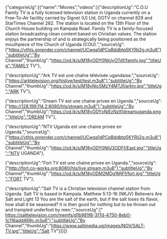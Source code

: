 {"categorieUg":[{"name":"Movies","videos":[{"descriptionUg":"C.O.U Family TV is a fully licensed television station in Uganda currently on a Free-To-Air facility carried by Signet (U) Ltd, GOTV on channel 829 and StarTimes Channel 282. The station is located on the 13th Floor of the Church House building on Kampala Road. Family TV  is a family-focused station broadcasting clean content based on Christian values. The station enjoys the partnership of and is strategically being positioned as the mouthpiece of the Church of Uganda (COU).","sourceUg":["https://ythls.onrender.com/channel/UCwga1dPCqBddbtq5KYRii2g.m3u8"],"subtitleUg":"By Channel","thumbUg":"https://od.lk/s/M18yODY0NjUyOTdf/family.jpg","titleUg":"FAMILY TV"},

{"descriptionUg":"Ark TV est une chaîne télévisée ugandaise.","sourceUg":["https://arktelevision.org/hlslive/test/test.m3u8"],"subtitleUg":"By Channel","thumbUg":"https://od.lk/s/M18yNjc5MzY4MTJf/arktv.jpg","titleUg":"ARK TV"},

{"descriptionUg":"Dream TV est une chaine privee en Uganda.","sourceUg":["http://128.199.114.2:8080/hls/stream.m3u8"],"subtitleUg":"By Channel","thumbUg":"https://od.lk/s/M18yODYxNjEzNzlf/dreamuganda.png","titleUg":"DREAM TV"},

{"descriptionUg":"NTV Uganda est une chaine privee en Uganda.","sourceUg":["https://ythls.onrender.com/channel/UCwga1dPCqBddbtq5KYRii2g.m3u8"],"subtitleUg":"By Channel","thumbUg":"https://od.lk/s/M18yODY0NjU3ODFf/East.jpg","titleUg":"NTV UGANDA"},

{"descriptionUg":"Fort TV est une chaine privee en Uganda.","sourceUg":["http://fort.co-works.org:8080/hls/live.stream.m3u8"],"subtitleUg":"By Channel","thumbUg":"https://od.lk/s/M18yODM2MDg1MjFf/fort.jpg","titleUg":"FORT TV"},

{"descriptionUg":"Salt TV is a Christian television channel station from Uganda. Salt TV is based in Kampala. Matthew 5:13-16 (NKJV) Believers Are Salt and Light 13 You are the salt of the earth, but if the salt loses its flavor, how shall it be seasoned? It is then good for nothing but to be thrown out and trampled underfoot by men.","sourceUg":["
https://salttelevision.com/memfs/d1b981f8-317d-4750-8eb0-1c116add469c.m3u8"],"subtitleUg":"By Channel","thumbUg":"https://www.saltmedia.ug/images/NOV/SALT-TV.jpg","titleUg":"Salt TV"}]}]}
